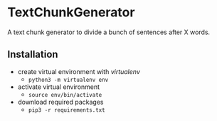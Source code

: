# TextChunkGenerator
A text chunk generator to divide a bunch of sentences after X words.

## Installation
- create virtual environment with *virtualenv*
    - `python3 -m virtualenv env`
- activate virtual environment
    - `source env/bin/activate`
- download required packages
    - `pip3 -r requirements.txt`
